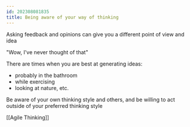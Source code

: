```yaml
---
id: 202308081835
title: Being aware of your way of thinking
---
```


Asking feedback and opinions can give you a different point of view and idea

"Wow, I've never thought of that"

There are times when you are best at generating ideas:

- probably in the bathroom
- while exercising
- looking at nature, etc.

Be aware of your own thinking style and others, and be willing to act outside of your preferred thinking style

[[Agile Thinking]]
